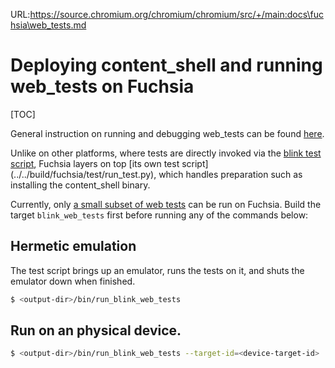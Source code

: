 URL:https://source.chromium.org/chromium/chromium/src/+/main:docs\fuchsia\web_tests.md
# Deploying content_shell and running web_tests on Fuchsia

[TOC]

General instruction on running and debugging web_tests can be found
[here](../testing/web_tests.md).

Unlike on other platforms, where tests are directly invoked via the
[blink test script](third_party/blink/tools/blinkpy/web_tests/run_web_tests.py),
Fuchsia layers on top [its own test script] (../../build/fuchsia/test/run_test.py),
which handles preparation such as installing the content_shell binary.

Currently, only
[a small subset of web tests](../../third_party/blink/web_tests/TestLists/Default.txt)
can be run on Fuchsia. Build the target `blink_web_tests` first before running any
of the commands below:

## Hermetic emulation

The test script brings up an emulator, runs the tests on it, and shuts the
emulator down when finished.
```bash
$ <output-dir>/bin/run_blink_web_tests
```

## Run on an physical device.

```bash
$ <output-dir>/bin/run_blink_web_tests --target-id=<device-target-id>
```
